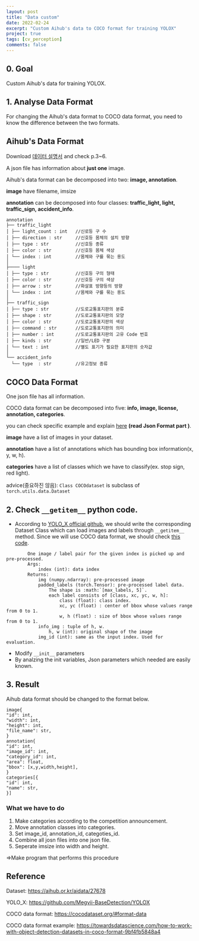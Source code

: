 ```yaml
---
layout: post
title: "Data custom"
date: 2022-02-24
excerpt: "Custom Aihub's data to COCO format for training YOLOX"
project: true
tags: [cv_perception]
comments: false
---
```



## 0. Goal
   Custom Aihub's data for training YOLOX.
  
## 1. Analyse Data Format
 For changing the Aihub's data format to COCO data format, you need to know the difference between the two formats.
 
 Aihub's Data Format
 --
Download [데이터 설명서](https://aihub.or.kr/aidata/27678) and check p.3~6.

A json file has information about __just one__ image.

Aihub's data format can be decomposed into two: __image, annotation__.

__image__ have filename, imsize

__annotation__ can be decomposed into four classes: __traffic_light, light, traffic_sign, accident_info__.

```
annotation
├── traffic_light
│ ├── light_count : int   //신로등 구 수
│ ├── direction : str     //신호등 몸체의 설치 방향
│ ├── type : str          //신호등 종류
│ ├── color : str         //신호등 몸체 색상
│ └── index : int         //몸체와 구를 묶는 용도
│
├──── light 
│ ├── type : str          //신호등 구의 형태
│ ├── color : str         //신호등 구의 색상
│ ├── arrow : str         //화살표 방향등의 방향
│ └── index : int         //몸체와 구를 묶는 용도
│
├── traffic_sign
│ ├── type : str          //도로교통표지판의 분류
│ ├── shape : str         //도로교통표지판의 모양
│ ├── color : str         //도로교통표지판의 색상
│ ├── command : str       //도로교통표지판의 의미
│ ├── number : int        //도로교통표지판의 고유 Code 번호
│ ├── kinds : str         //일반/LED 구분
│ └── text : int          //별도 표기가 필요한 표지판의 숫자값
│
└── accident_info
  └── type  : str         //유고정보 종류
```

 COCO Data Format
 --

One json file has all information.

COCO data format can be decomposed into five: __info, image, license, annotation, categories__.

you can check specific example and explain [here](https://towardsdatascience.com/how-to-work-with-object-detection-datasets-in-coco-format-9bf4fb5848a4) __(read Json Format part
)__. 

__image__ have a list of images in your dataset.

__annotation__ have a list of annotations which has bounding box information(x, y, w, h).

__categories__ have a list of classes which we have to classify(ex. stop sign, red light).

advice(중요하진 않음): ```Class COCOdataset``` is subclass of ```torch.utils.data.Dataset```

## 2. Check ```__getitem__``` python code.
* According to [YOLO_X official github](https://github.com/Megvii-BaseDetection/YOLOX/blob/main/yolox/data/datasets/coco.py), we should write the corresponding Dataset Class which can load images and labels through ```__getitem__``` method. Since we will use COCO data format, we should check [this code](https://github.com/Megvii-BaseDetection/YOLOX/blob/main/yolox/data/datasets/coco.py).

```
        One image / label pair for the given index is picked up and pre-processed.
        Args:
            index (int): data index
        Returns:
            img (numpy.ndarray): pre-processed image
            padded_labels (torch.Tensor): pre-processed label data.
                The shape is :math:`[max_labels, 5]`.
                each label consists of [class, xc, yc, w, h]:
                    class (float): class index.
                    xc, yc (float) : center of bbox whose values range from 0 to 1.
                    w, h (float) : size of bbox whose values range from 0 to 1.
            info_img : tuple of h, w.
                h, w (int): original shape of the image
            img_id (int): same as the input index. Used for evaluation.
```
* Modify ```__init__``` parameters
* By analzing the init variables, Json parameters which needed are easily known.

 ## 3. Result
 
 Aihub data format should be changed to the format below.
 
 ```
 image{
"id": int, 
"width": int, 
"height": int, 
"file_name": str, 
}
annotation{
"id": int, 
"image_id": int, 
"category_id": int, 
"area": float, 
"bbox": [x,y,width,height], 
}
categories[{
"id": int, 
"name": str, 
}]
```
### What we have to do
 1. Make categories according to the competition announcement.
 2. Move annotation classes into categories.
 3. Set image_id, annotation_id, categoties_id.
 4. Combine all josn files into one json file.
 5. Seperate imsize into width and height.
 
 =>Make program that performs this procedure
 
## Reference
Dataset: https://aihub.or.kr/aidata/27678

YOLO_X: https://github.com/Megvii-BaseDetection/YOLOX

COCO data format: https://cocodataset.org/#format-data

COCO data format example: https://towardsdatascience.com/how-to-work-with-object-detection-datasets-in-coco-format-9bf4fb5848a4


